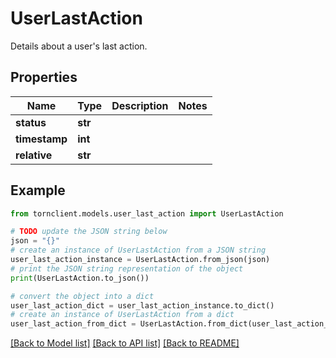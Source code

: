 # UserLastAction

Details about a user's last action.

## Properties

Name | Type | Description | Notes
------------ | ------------- | ------------- | -------------
**status** | **str** |  | 
**timestamp** | **int** |  | 
**relative** | **str** |  | 

## Example

```python
from tornclient.models.user_last_action import UserLastAction

# TODO update the JSON string below
json = "{}"
# create an instance of UserLastAction from a JSON string
user_last_action_instance = UserLastAction.from_json(json)
# print the JSON string representation of the object
print(UserLastAction.to_json())

# convert the object into a dict
user_last_action_dict = user_last_action_instance.to_dict()
# create an instance of UserLastAction from a dict
user_last_action_from_dict = UserLastAction.from_dict(user_last_action_dict)
```
[[Back to Model list]](../README.md#documentation-for-models) [[Back to API list]](../README.md#documentation-for-api-endpoints) [[Back to README]](../README.md)



